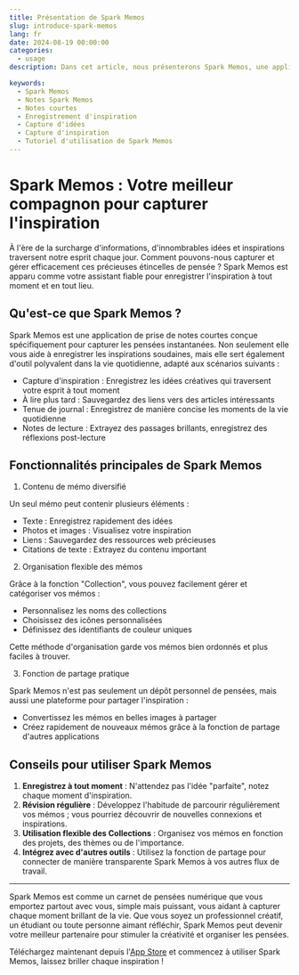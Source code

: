 ```yaml
---
title: Présentation de Spark Memos
slug: introduce-spark-memos
lang: fr
date: 2024-08-19 00:00:00
categories:
  - usage
description: Dans cet article, nous présenterons Spark Memos, une application de prise de notes qui vous aide à capturer vos pensées et inspirations.

keywords:
  - Spark Memos
  - Notes Spark Memos
  - Notes courtes
  - Enregistrement d'inspiration
  - Capture d'idées
  - Capture d'inspiration
  - Tutoriel d'utilisation de Spark Memos
---
```


# Spark Memos : Votre meilleur compagnon pour capturer l'inspiration

À l'ère de la surcharge d'informations, d'innombrables idées et inspirations traversent notre esprit chaque jour. Comment pouvons-nous capturer et gérer efficacement ces précieuses étincelles de pensée ? Spark Memos est apparu comme votre assistant fiable pour enregistrer l'inspiration à tout moment et en tout lieu.

## Qu'est-ce que Spark Memos ?

Spark Memos est une application de prise de notes courtes conçue spécifiquement pour capturer les pensées instantanées. Non seulement elle vous aide à enregistrer les inspirations soudaines, mais elle sert également d'outil polyvalent dans la vie quotidienne, adapté aux scénarios suivants :

- Capture d'inspiration : Enregistrez les idées créatives qui traversent votre esprit à tout moment
- À lire plus tard : Sauvegardez des liens vers des articles intéressants
- Tenue de journal : Enregistrez de manière concise les moments de la vie quotidienne
- Notes de lecture : Extrayez des passages brillants, enregistrez des réflexions post-lecture

## Fonctionnalités principales de Spark Memos

1. Contenu de mémo diversifié

Un seul mémo peut contenir plusieurs éléments :

- Texte : Enregistrez rapidement des idées
- Photos et images : Visualisez votre inspiration
- Liens : Sauvegardez des ressources web précieuses
- Citations de texte : Extrayez du contenu important

2. Organisation flexible des mémos

Grâce à la fonction "Collection", vous pouvez facilement gérer et catégoriser vos mémos :

- Personnalisez les noms des collections
- Choisissez des icônes personnalisées
- Définissez des identifiants de couleur uniques

Cette méthode d'organisation garde vos mémos bien ordonnés et plus faciles à trouver.

3. Fonction de partage pratique

Spark Memos n'est pas seulement un dépôt personnel de pensées, mais aussi une plateforme pour partager l'inspiration :

- Convertissez les mémos en belles images à partager
- Créez rapidement de nouveaux mémos grâce à la fonction de partage d'autres applications

## Conseils pour utiliser Spark Memos

1. **Enregistrez à tout moment** : N'attendez pas l'idée "parfaite", notez chaque moment d'inspiration.
2. **Révision régulière** : Développez l'habitude de parcourir régulièrement vos mémos ; vous pourriez découvrir de nouvelles connexions et inspirations.
3. **Utilisation flexible des Collections** : Organisez vos mémos en fonction des projets, des thèmes ou de l'importance.
4. **Intégrez avec d'autres outils** : Utilisez la fonction de partage pour connecter de manière transparente Spark Memos à vos autres flux de travail.

---

Spark Memos est comme un carnet de pensées numérique que vous emportez partout avec vous, simple mais puissant, vous aidant à capturer chaque moment brillant de la vie. Que vous soyez un professionnel créatif, un étudiant ou toute personne aimant réfléchir, Spark Memos peut devenir votre meilleur partenaire pour stimuler la créativité et organiser les pensées.

Téléchargez maintenant depuis l'[App Store](https://weel.one/spark-ios) et commencez à utiliser Spark Memos, laissez briller chaque inspiration !
